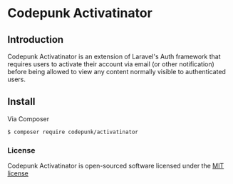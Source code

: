 # Codepunk Activatinator

## Introduction

Codepunk Activatinator is an extension of Laravel's Auth framework that 
requires users to activate their account via email (or other notification) before 
being allowed to view any content normally visible to authenticated users.

## Install

Via Composer

``` bash
$ composer require codepunk/activatinator
```

### License

Codepunk Activatinator is open-sourced software licensed under the 
[MIT license](http://opensource.org/licenses/MIT)
